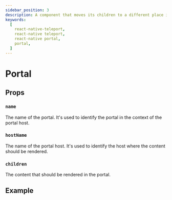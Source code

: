```yaml
---
sidebar_position: 3
description: A component that moves its children to a different place in the view hierarchy.
keywords:
  [
    react-native-teleport,
    react-native teleport,
    react-native portal,
    portal,
  ]
---
```


# Portal

## Props

### `name`

The name of the portal. It's used to identify the portal in the context of the portal host.

### `hostName`

The name of the portal host. It's used to identify the host where the content should be rendered.

### `children`

The content that should be rendered in the portal.

## Example
